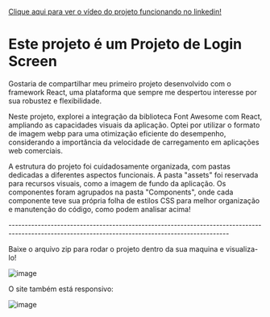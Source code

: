 <a href="https://www.linkedin.com/feed/update/urn:li:activity:7192580600166305792/">Clique aqui para ver o vídeo do projeto funcionando no linkedin!</a>
<H1>Este projeto é um Projeto de Login Screen</H1>
<p>Gostaria de compartilhar meu primeiro projeto desenvolvido com o framework React, uma plataforma que sempre me despertou interesse por sua robustez e flexibilidade.

Neste projeto, explorei a integração da biblioteca Font Awesome com React, ampliando as capacidades visuais da aplicação. Optei por utilizar o formato de imagem webp para uma otimização eficiente do desempenho, considerando a importância da velocidade de carregamento em aplicações web comerciais.</p>

<p>A estrutura do projeto foi cuidadosamente organizada, com pastas dedicadas a diferentes aspectos funcionais. A pasta "assets" foi reservada para recursos visuais, como a imagem de fundo da aplicação. Os componentes foram agrupados na pasta "Components", onde cada componente teve sua própria folha de estilos CSS para melhor organização e manutenção do código, como podem analisar acima!</p>
--------------------------------------------------------------------------------------------------------------------------------------------------

<p>Baixe o arquivo zip para rodar o projeto dentro da sua maquina e visualiza-lo!</p>


![image](https://github.com/DevGustavoGantois/TelaDeLoginEmReact/assets/123424700/70e02ea4-2f30-4113-8a82-0522a3238126)

<p>O site também está responsivo:</p>


![image](https://github.com/DevGustavoGantois/TelaDeLoginEmReact/assets/123424700/122fbca2-54ac-4be8-aa52-a79e4d5dd819)


